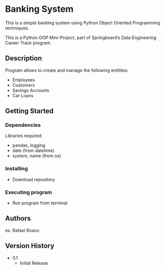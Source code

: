 # Banking System

This is a simple banking system using Python Object Oriented Programming techniques. 

This is a Python OOP Mini-Project, part of Springboard’s Data Engineering Career Track program. 

## Description

Program allows to create and manage the following entitites:

* Employees
* Customers
* Savings Accounts
* Car Loans

## Getting Started

### Dependencies

Libraries required:

* pandas, logging
* date (from datetime)
* system, name (from os)

### Installing

* Download repository

### Executing program

* Run program from terminal 

## Authors

ex. Rafael Roano


## Version History

* 0.1
    * Initial Release